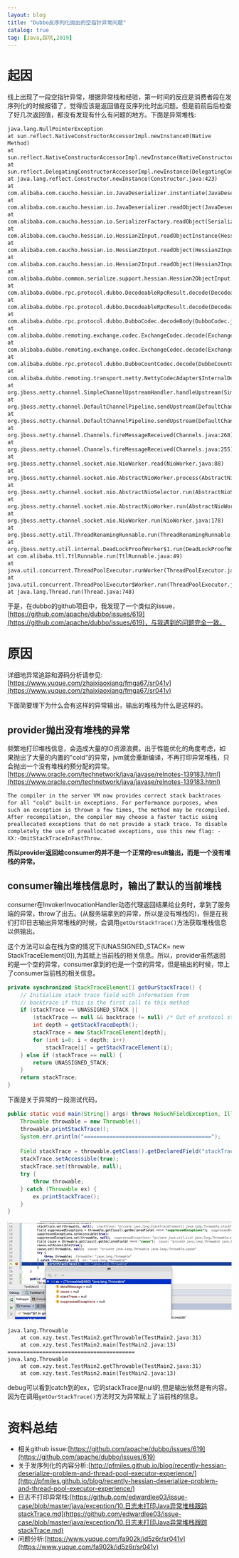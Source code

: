 ```yaml
---
layout: blog
title: "Dubbo反序列化抛出的空指针异常问题"
catalog: true
tag: [Java,踩坑,2019]
---
```

# 起因
线上出现了一段空指针异常，根据异常栈和经验，第一时间的反应是消费者段在发序列化的时候报错了，觉得应该是返回值在反序列化时出问题。但是前前后后检查了好几次返回值，都没有发现有什么有问题的地方。下面是异常堆栈:
```
java.lang.NullPointerException
at sun.reflect.NativeConstructorAccessorImpl.newInstance0(Native Method)
at sun.reflect.NativeConstructorAccessorImpl.newInstance(NativeConstructorAccessorImpl.java:62)
at sun.reflect.DelegatingConstructorAccessorImpl.newInstance(DelegatingConstructorAccessorImpl.java:45)
at java.lang.reflect.Constructor.newInstance(Constructor.java:423)
at com.alibaba.com.caucho.hessian.io.JavaDeserializer.instantiate(JavaDeserializer.java:271)
at com.alibaba.com.caucho.hessian.io.JavaDeserializer.readObject(JavaDeserializer.java:155)
at com.alibaba.com.caucho.hessian.io.SerializerFactory.readObject(SerializerFactory.java:397)
at com.alibaba.com.caucho.hessian.io.Hessian2Input.readObjectInstance(Hessian2Input.java:2070)
at com.alibaba.com.caucho.hessian.io.Hessian2Input.readObject(Hessian2Input.java:2005)
at com.alibaba.com.caucho.hessian.io.Hessian2Input.readObject(Hessian2Input.java:1990)
at com.alibaba.dubbo.common.serialize.support.hessian.Hessian2ObjectInput.readObject(Hessian2ObjectInput.java:88)
at com.alibaba.dubbo.rpc.protocol.dubbo.DecodeableRpcResult.decode(DecodeableRpcResult.java:92)
at com.alibaba.dubbo.rpc.protocol.dubbo.DecodeableRpcResult.decode(DecodeableRpcResult.java:109)
at com.alibaba.dubbo.rpc.protocol.dubbo.DubboCodec.decodeBody(DubboCodec.java:97)
at com.alibaba.dubbo.remoting.exchange.codec.ExchangeCodec.decode(ExchangeCodec.java:129)
at com.alibaba.dubbo.remoting.exchange.codec.ExchangeCodec.decode(ExchangeCodec.java:90)
at com.alibaba.dubbo.rpc.protocol.dubbo.DubboCountCodec.decode(DubboCountCodec.java:46)
at com.alibaba.dubbo.remoting.transport.netty.NettyCodecAdapter$InternalDecoder.messageReceived(NettyCodecAdapter.java:134)
at org.jboss.netty.channel.SimpleChannelUpstreamHandler.handleUpstream(SimpleChannelUpstreamHandler.java:70)
at org.jboss.netty.channel.DefaultChannelPipeline.sendUpstream(DefaultChannelPipeline.java:564)
at org.jboss.netty.channel.DefaultChannelPipeline.sendUpstream(DefaultChannelPipeline.java:559)
at org.jboss.netty.channel.Channels.fireMessageReceived(Channels.java:268)
at org.jboss.netty.channel.Channels.fireMessageReceived(Channels.java:255)
at org.jboss.netty.channel.socket.nio.NioWorker.read(NioWorker.java:88)
at org.jboss.netty.channel.socket.nio.AbstractNioWorker.process(AbstractNioWorker.java:108)
at org.jboss.netty.channel.socket.nio.AbstractNioSelector.run(AbstractNioSelector.java:337)
at org.jboss.netty.channel.socket.nio.AbstractNioWorker.run(AbstractNioWorker.java:89)
at org.jboss.netty.channel.socket.nio.NioWorker.run(NioWorker.java:178)
at org.jboss.netty.util.ThreadRenamingRunnable.run(ThreadRenamingRunnable.java:108)
at org.jboss.netty.util.internal.DeadLockProofWorker$1.run(DeadLockProofWorker.java:42)
at com.alibaba.ttl.TtlRunnable.run(TtlRunnable.java:49)
at java.util.concurrent.ThreadPoolExecutor.runWorker(ThreadPoolExecutor.java:1149)
at java.util.concurrent.ThreadPoolExecutor$Worker.run(ThreadPoolExecutor.java:624)
at java.lang.Thread.run(Thread.java:748)
```
于是，在dubbo的github项目中，我发现了一个类似的issue，[https://github.com/apache/dubbo/issues/619](https://github.com/apache/dubbo/issues/619)，与我遇到的问题完全一致。

# 原因
详细地异常追踪和源码分析请参见:[https://www.yuque.com/zhaixiaoxiang/fmga67/sr041v](https://www.yuque.com/zhaixiaoxiang/fmga67/sr041v)

下面简要理下为什么会有这样的异常输出，输出的堆栈为什么是这样的。

## provider抛出没有堆栈的异常
频繁地打印堆栈信息，会造成大量的IO资源浪费。出于性能优化的角度考虑，如果抛出了大量的内置的"cold"的异常，jvm就会重新编译，不再打印异常堆栈，只会抛出一个没有堆栈的预分配的异常。
[https://www.oracle.com/technetwork/java/javase/relnotes-139183.html](https://www.oracle.com/technetwork/java/javase/relnotes-139183.html)
```
The compiler in the server VM now provides correct stack backtraces for all "cold" built-in exceptions. For performance purposes, when such an exception is thrown a few times, the method may be recompiled. After recompilation, the compiler may choose a faster tactic using preallocated exceptions that do not provide a stack trace. To disable completely the use of preallocated exceptions, use this new flag: -XX:-OmitStackTraceInFastThrow.
```
<B>所以provider返回给consumer的并不是一个正常的result输出，而是一个没有堆栈的异常。</B>

## consumer输出堆栈信息时，输出了默认的当前堆栈
consumer在InvokerInvocationHandler动态代理返回结果给业务时，拿到了服务端的异常，throw了出去。(从服务端拿到的异常，所以是没有堆栈的)，但是在我们打印日志输出异常堆栈的时候，会调用`getOurStackTrace()`方法获取堆栈信息以供输出。

这个方法可以会在栈为空的情况下(UNASSIGNED_STACK= new StackTraceElement[0]),为其赋上当前栈的相关信息。所以，provider虽然返回的是一个空的异常，consumer拿到的也是一个空的异常，但是输出的时候，带上了consumer当前栈的相关信息。
```java
private synchronized StackTraceElement[] getOurStackTrace() {
    // Initialize stack trace field with information from
    // backtrace if this is the first call to this method
    if (stackTrace == UNASSIGNED_STACK ||
        (stackTrace == null && backtrace != null) /* Out of protocol state */) {
        int depth = getStackTraceDepth();
        stackTrace = new StackTraceElement[depth];
        for (int i=0; i < depth; i++)
            stackTrace[i] = getStackTraceElement(i);
    } else if (stackTrace == null) {
        return UNASSIGNED_STACK;
    }
    return stackTrace;
}
```

下面是关于异常的一段测试代码，
```java
public static void main(String[] args) throws NoSuchFieldException, IllegalAccessException {
    Throwable throwable = new Throwable();
    throwable.printStackTrace();
    System.err.println("========================================");

    Field stackTrace = throwable.getClass().getDeclaredField("stackTrace");
    stackTrace.setAccessible(true);
    stackTrace.set(throwable, null);
    try {
        throw throwable;
    } catch (Throwable ex) {
        ex.printStackTrace();
    }
}
```
![debug截图](https://raw.githubusercontent.com/RussXia/RussXia.github.io/master/_pic/null_pointer_debug.jpg)
```
java.lang.Throwable
	at com.xzy.test.TestMain2.getThrowable(TestMain2.java:31)
	at com.xzy.test.TestMain2.main(TestMain2.java:13)
========================================
java.lang.Throwable
	at com.xzy.test.TestMain2.getThrowable(TestMain2.java:31)
	at com.xzy.test.TestMain2.main(TestMain2.java:13)
```
debug可以看到catch到的ex，它的stackTrace是null的,但是输出依然是有内容。因为在调用`getOurStackTrace()`方法时又为异常赋上了当前栈的信息。


# 资料总结
+ 相关github issue:[https://github.com/apache/dubbo/issues/619](https://github.com/apache/dubbo/issues/619)
+ 关于发序列化的内容分析:[http://pfmiles.github.io/blog/recently-hessian-deserialize-problem-and-thread-pool-executor-experience/](http://pfmiles.github.io/blog/recently-hessian-deserialize-problem-and-thread-pool-executor-experience/)
+ 日志不打印异常栈:[https://github.com/edwardlee03/issue-case/blob/master/java/exception/10.日志未打印Java异常堆栈跟踪stackTrace.md](https://github.com/edwardlee03/issue-case/blob/master/java/exception/10.日志未打印Java异常堆栈跟踪stackTrace.md)
+ 问题分析:[https://www.yuque.com/fa902k/id5z6r/sr041v](https://www.yuque.com/fa902k/id5z6r/sr041v)

